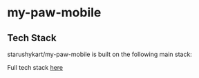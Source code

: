 # my-paw-mobile

## Tech Stack
starushykart/my-paw-mobile is built on the following main stack:



Full tech stack [here](/techstack.md)
